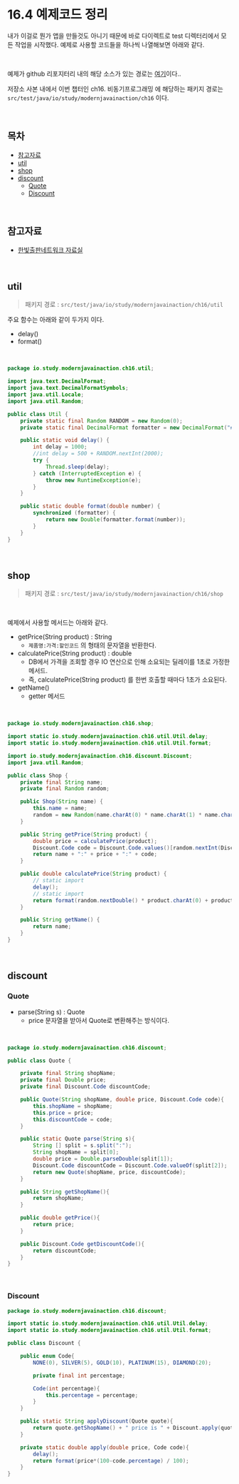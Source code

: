 # 16.4 예제코드 정리

내가 이걸로 뭔가 앱을 만들것도 아니기 때문에 바로 다이렉트로 test 디렉터리에서 모든 작업을 시작했다. 예제로 사용할 코드들을 하나씩 나열해보면 아래와 같다.<br>

<br>

예제가 github 리포지터리 내의 해당 소스가 있는 경로는 [여기](https://github.com/soongujung/modern-java-in-action/tree/develop/example/src/test/java/io/study/modernjavainaction/ch16)이다..<br>

저장소 사본 내에서 이번 챕터인 ch16. 비동기프로그래밍 에 해당하는 패키지 경로는 `src/test/java/io/study/modernjavainaction/ch16` 이다.<br>

<br>

## 목차

- [참고자료](#참고자료)
- [util](#util)
- [shop](#shop)
- [discount](#discount)
  - [Quote](#Quote)
  - [Discount](#Discount)

<br>

## 참고자료

- [한빛출판네트워크 자료실](https://www.hanbit.co.kr/support/supplement_survey.html?pcode=B4926602499)<br>

<br>

## util

> 패키지 경로 : `src/test/java/io/study/modernjavainaction/ch16/util`

주요 함수는 아래와 같이 두가지 이다.

- delay()
- format()

<br>

```java
package io.study.modernjavainaction.ch16.util;

import java.text.DecimalFormat;
import java.text.DecimalFormatSymbols;
import java.util.Locale;
import java.util.Random;

public class Util {
	private static final Random RANDOM = new Random(0);
	private static final DecimalFormat formatter = new DecimalFormat("#.##", new DecimalFormatSymbols(Locale.KOREA));

	public static void delay() {
		int delay = 1000;
		//int delay = 500 + RANDOM.nextInt(2000);
		try {
			Thread.sleep(delay);
		} catch (InterruptedException e) {
			throw new RuntimeException(e);
		}
	}

	public static double format(double number) {
		synchronized (formatter) {
			return new Double(formatter.format(number));
		}
	}
}
```

<br>

## shop

> 패키지 경로 : `src/test/java/io/study/modernjavainaction/ch16/shop` <br>

<br>

예제에서 사용할 메서드는 아래와 같다.<br>

- getPrice(String product) : String<br>
  - `제품명:가격:할인코드` 의 형태의 문자열을 반환한다.<br>
- calculatePrice(String product) : double<br>
  - DB에서 가격을 조회할 경우 IO 연산으로 인해 소요되는 딜레이를 1초로 가정한 메서드.<br>
  - 즉, calculatePrice(String product) 를 한번 호출할 때마다 1초가 소요된다.<br>
- getName()<br>
  - getter 메서드<br>

<br>

```java
package io.study.modernjavainaction.ch16.shop;

import static io.study.modernjavainaction.ch16.util.Util.delay;
import static io.study.modernjavainaction.ch16.util.Util.format;

import io.study.modernjavainaction.ch16.discount.Discount;
import java.util.Random;

public class Shop {
	private final String name;
	private final Random random;

	public Shop(String name) {
		this.name = name;
		random = new Random(name.charAt(0) * name.charAt(1) * name.charAt(2));
	}

	public String getPrice(String product) {
		double price = calculatePrice(product);
		Discount.Code code = Discount.Code.values()[random.nextInt(Discount.Code.values().length)];
		return name + ":" + price + ":" + code;
	}

	public double calculatePrice(String product) {
		// static import
		delay();
		// static import
		return format(random.nextDouble() * product.charAt(0) + product.charAt(1));
	}

	public String getName() {
		return name;
	}
}
```

<br>

## discount

### Quote

- parse(String s) : Quote<br>
  - price 문자열을 받아서 Quote로 변환해주는 방식이다.<br>

<br>

```java
package io.study.modernjavainaction.ch16.discount;

public class Quote {

	private final String shopName;
	private final Double price;
	private final Discount.Code discountCode;

	public Quote(String shopName, double price, Discount.Code code){
		this.shopName = shopName;
		this.price = price;
		this.discountCode = code;
	}

	public static Quote parse(String s){
		String [] split = s.split(":");
		String shopName = split[0];
		double price = Double.parseDouble(split[1]);
		Discount.Code discountCode = Discount.Code.valueOf(split[2]);
		return new Quote(shopName, price, discountCode);
	}

	public String getShopName(){
		return shopName;
	}

	public double getPrice(){
		return price;
	}

	public Discount.Code getDiscountCode(){
		return discountCode;
	}
}
```

<br>

### Discount

```java
package io.study.modernjavainaction.ch16.discount;

import static io.study.modernjavainaction.ch16.util.Util.delay;
import static io.study.modernjavainaction.ch16.util.Util.format;

public class Discount {

	public enum Code{
		NONE(0), SILVER(5), GOLD(10), PLATINUM(15), DIAMOND(20);

		private final int percentage;

		Code(int percentage){
			this.percentage = percentage;
		}
	}

	public static String applyDiscount(Quote quote){
		return quote.getShopName() + " price is " + Discount.apply(quote.getPrice(), quote.getDiscountCode());
	}

	private static double apply(double price, Code code){
		delay();
		return format(price*(100-code.percentage) / 100);
	}
}
```

<br>



